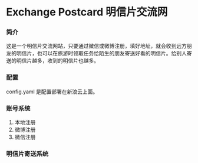 Exchange Postcard
明信片交流网
====
### 简介  

这是一个明信片交流网站，只要通过微信或微博注册，填好地址，就会收到远方朋友的明信片，也可以在旅游时领取任务给陌生的朋友寄送好看的明信片。给别人寄送的明信片越多，收到的明信片也越多。

### 配置
config.yaml 是配置部署在新浪云上面。

### 账号系统
1. 本地注册
2. 微博注册
3. 微信注册

### 明信片寄送系统

